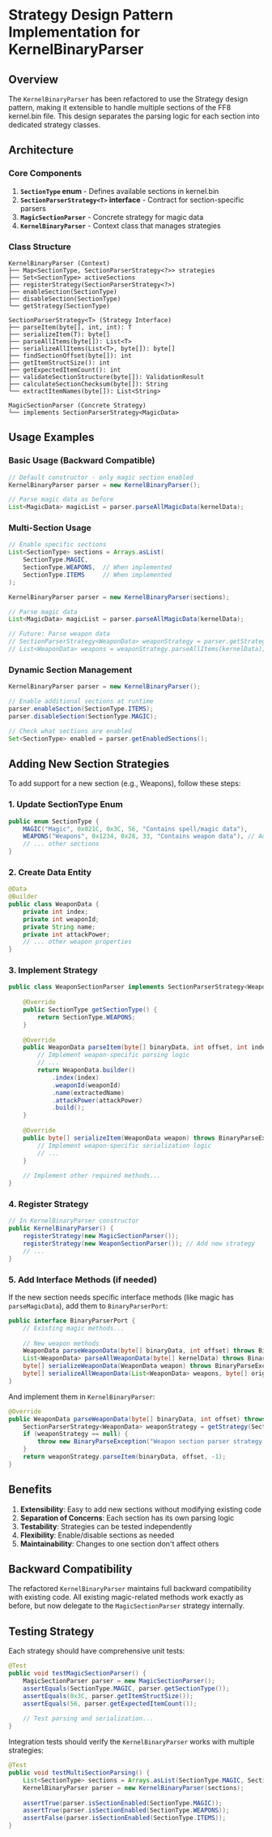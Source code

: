 # Strategy Design Pattern Implementation for KernelBinaryParser

## Overview

The `KernelBinaryParser` has been refactored to use the Strategy design pattern, making it extensible to handle multiple sections of the FF8 kernel.bin file. This design separates the parsing logic for each section into dedicated strategy classes.

## Architecture

### Core Components

1. **`SectionType` enum** - Defines available sections in kernel.bin
2. **`SectionParserStrategy<T>` interface** - Contract for section-specific parsers
3. **`MagicSectionParser`** - Concrete strategy for magic data
4. **`KernelBinaryParser`** - Context class that manages strategies

### Class Structure

```
KernelBinaryParser (Context)
├── Map<SectionType, SectionParserStrategy<?>> strategies
├── Set<SectionType> activeSections
├── registerStrategy(SectionParserStrategy<?>)
├── enableSection(SectionType)
├── disableSection(SectionType)
└── getStrategy(SectionType)

SectionParserStrategy<T> (Strategy Interface)
├── parseItem(byte[], int, int): T
├── serializeItem(T): byte[]
├── parseAllItems(byte[]): List<T>
├── serializeAllItems(List<T>, byte[]): byte[]
├── findSectionOffset(byte[]): int
├── getItemStructSize(): int
├── getExpectedItemCount(): int
├── validateSectionStructure(byte[]): ValidationResult
├── calculateSectionChecksum(byte[]): String
└── extractItemNames(byte[]): List<String>

MagicSectionParser (Concrete Strategy)
└── implements SectionParserStrategy<MagicData>
```

## Usage Examples

### Basic Usage (Backward Compatible)

```java
// Default constructor - only magic section enabled
KernelBinaryParser parser = new KernelBinaryParser();

// Parse magic data as before
List<MagicData> magicList = parser.parseAllMagicData(kernelData);
```

### Multi-Section Usage

```java
// Enable specific sections
List<SectionType> sections = Arrays.asList(
    SectionType.MAGIC,
    SectionType.WEAPONS,  // When implemented
    SectionType.ITEMS     // When implemented
);

KernelBinaryParser parser = new KernelBinaryParser(sections);

// Parse magic data
List<MagicData> magicList = parser.parseAllMagicData(kernelData);

// Future: Parse weapon data
// SectionParserStrategy<WeaponData> weaponStrategy = parser.getStrategy(SectionType.WEAPONS);
// List<WeaponData> weapons = weaponStrategy.parseAllItems(kernelData);
```

### Dynamic Section Management

```java
KernelBinaryParser parser = new KernelBinaryParser();

// Enable additional sections at runtime
parser.enableSection(SectionType.ITEMS);
parser.disableSection(SectionType.MAGIC);

// Check what sections are enabled
Set<SectionType> enabled = parser.getEnabledSections();
```

## Adding New Section Strategies

To add support for a new section (e.g., Weapons), follow these steps:

### 1. Update SectionType Enum

```java
public enum SectionType {
    MAGIC("Magic", 0x021C, 0x3C, 56, "Contains spell/magic data"),
    WEAPONS("Weapons", 0x1234, 0x28, 33, "Contains weapon data"), // Add new section
    // ... other sections
}
```

### 2. Create Data Entity

```java
@Data
@Builder
public class WeaponData {
    private int index;
    private int weaponId;
    private String name;
    private int attackPower;
    // ... other weapon properties
}
```

### 3. Implement Strategy

```java
public class WeaponSectionParser implements SectionParserStrategy<WeaponData> {
    
    @Override
    public SectionType getSectionType() {
        return SectionType.WEAPONS;
    }
    
    @Override
    public WeaponData parseItem(byte[] binaryData, int offset, int index) throws BinaryParseException {
        // Implement weapon-specific parsing logic
        // ...
        return WeaponData.builder()
            .index(index)
            .weaponId(weaponId)
            .name(extractedName)
            .attackPower(attackPower)
            .build();
    }
    
    @Override
    public byte[] serializeItem(WeaponData weapon) throws BinaryParseException {
        // Implement weapon-specific serialization logic
        // ...
    }
    
    // Implement other required methods...
}
```

### 4. Register Strategy

```java
// In KernelBinaryParser constructor
public KernelBinaryParser() {
    registerStrategy(new MagicSectionParser());
    registerStrategy(new WeaponSectionParser()); // Add new strategy
    // ...
}
```

### 5. Add Interface Methods (if needed)

If the new section needs specific interface methods (like magic has `parseMagicData`), add them to `BinaryParserPort`:

```java
public interface BinaryParserPort {
    // Existing magic methods...
    
    // New weapon methods
    WeaponData parseWeaponData(byte[] binaryData, int offset) throws BinaryParseException;
    List<WeaponData> parseAllWeaponData(byte[] kernelData) throws BinaryParseException;
    byte[] serializeWeaponData(WeaponData weapon) throws BinaryParseException;
    byte[] serializeAllWeaponData(List<WeaponData> weapons, byte[] originalKernelData) throws BinaryParseException;
}
```

And implement them in `KernelBinaryParser`:

```java
@Override
public WeaponData parseWeaponData(byte[] binaryData, int offset) throws BinaryParseException {
    SectionParserStrategy<WeaponData> weaponStrategy = getStrategy(SectionType.WEAPONS);
    if (weaponStrategy == null) {
        throw new BinaryParseException("Weapon section parser strategy not available");
    }
    return weaponStrategy.parseItem(binaryData, offset, -1);
}
```

## Benefits

1. **Extensibility**: Easy to add new sections without modifying existing code
2. **Separation of Concerns**: Each section has its own parsing logic
3. **Testability**: Strategies can be tested independently
4. **Flexibility**: Enable/disable sections as needed
5. **Maintainability**: Changes to one section don't affect others

## Backward Compatibility

The refactored `KernelBinaryParser` maintains full backward compatibility with existing code. All existing magic-related methods work exactly as before, but now delegate to the `MagicSectionParser` strategy internally.

## Testing Strategy

Each strategy should have comprehensive unit tests:

```java
@Test
public void testMagicSectionParser() {
    MagicSectionParser parser = new MagicSectionParser();
    assertEquals(SectionType.MAGIC, parser.getSectionType());
    assertEquals(0x3C, parser.getItemStructSize());
    assertEquals(56, parser.getExpectedItemCount());
    
    // Test parsing and serialization...
}
```

Integration tests should verify the `KernelBinaryParser` works with multiple strategies:

```java
@Test
public void testMultiSectionParsing() {
    List<SectionType> sections = Arrays.asList(SectionType.MAGIC, SectionType.WEAPONS);
    KernelBinaryParser parser = new KernelBinaryParser(sections);
    
    assertTrue(parser.isSectionEnabled(SectionType.MAGIC));
    assertTrue(parser.isSectionEnabled(SectionType.WEAPONS));
    assertFalse(parser.isSectionEnabled(SectionType.ITEMS));
}
``` 
